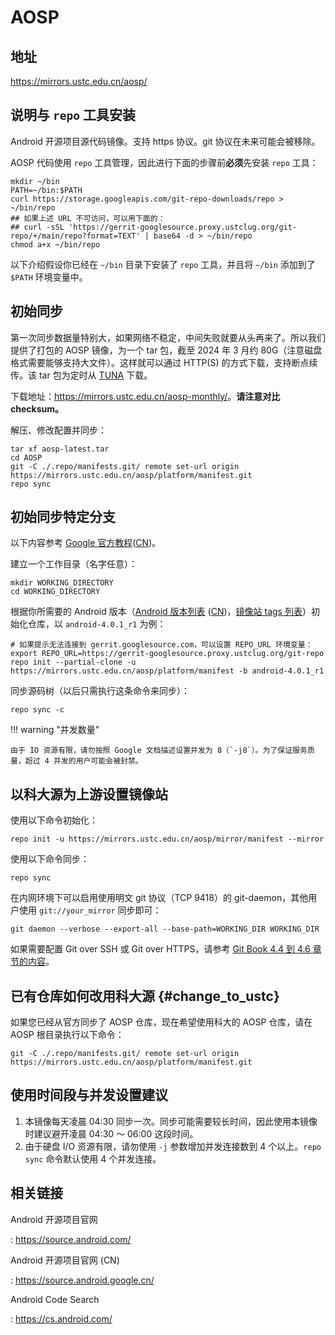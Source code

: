 # AOSP

## 地址

<https://mirrors.ustc.edu.cn/aosp/>

## 说明与 `repo` 工具安装

Android 开源项目源代码镜像。支持 https 协议。git 协议在未来可能会被移除。

AOSP 代码使用 `repo` 工具管理，因此进行下面的步骤前**必须**先安装 `repo` 工具：

```shell
mkdir ~/bin
PATH=~/bin:$PATH
curl https://storage.googleapis.com/git-repo-downloads/repo > ~/bin/repo
## 如果上述 URL 不可访问，可以用下面的：
## curl -sSL 'https://gerrit-googlesource.proxy.ustclug.org/git-repo/+/main/repo?format=TEXT' | base64 -d > ~/bin/repo
chmod a+x ~/bin/repo
```

以下介绍假设你已经在 `~/bin` 目录下安装了 `repo` 工具，并且将 `~/bin` 添加到了 `$PATH` 环境变量中。

## 初始同步

第一次同步数据量特别大，如果网络不稳定，中间失败就要从头再来了。所以我们提供了打包的 AOSP 镜像，为一个 tar 包，截至 2024 年 3 月约 80G（注意磁盘格式需要能够支持大文件）。这样就可以通过 HTTP(S) 的方式下载，支持断点续传。该 tar 包为定时从 [TUNA](https://mirrors.tuna.tsinghua.edu.cn/aosp-monthly/) 下载。

下载地址：<https://mirrors.ustc.edu.cn/aosp-monthly/>。**请注意对比 checksum。**

解压、修改配置并同步：

```shell
tar xf aosp-latest.tar
cd AOSP
git -C ./.repo/manifests.git/ remote set-url origin https://mirrors.ustc.edu.cn/aosp/platform/manifest.git
repo sync
```

## 初始同步特定分支

以下内容参考 [Google 官方教程](https://source.android.com/source/downloading.html)([CN](https://source.android.google.cn/source/downloading))。

建立一个工作目录（名字任意）：

```shell
mkdir WORKING_DIRECTORY
cd WORKING_DIRECTORY
```

根据你所需要的 Android 版本（[Android 版本列表](https://source.android.com/source/build-numbers.html#source-code-tags-and-builds) ([CN](https://source.android.google.cn/source/build-numbers?hl=zh-cn#source-code-tags-and-builds))，[镜像站 tags 列表](http://mirrors.ustc.edu.cn/aosp/platform/manifest.git/refs/tags/)）初始化仓库，以 `android-4.0.1_r1` 为例：

```shell
# 如果提示无法连接到 gerrit.googlesource.com，可以设置 REPO_URL 环境变量：
export REPO_URL=https://gerrit-googlesource.proxy.ustclug.org/git-repo
repo init --partial-clone -u https://mirrors.ustc.edu.cn/aosp/platform/manifest -b android-4.0.1_r1
```

同步源码树（以后只需执行这条命令来同步）：

```shell
repo sync -c
```

!!! warning "并发数量"

    由于 IO 资源有限，请勿按照 Google 文档描述设置并发为 8（`-j8`）。为了保证服务质量，超过 4 并发的用户可能会被封禁。

## 以科大源为上游设置镜像站

使用以下命令初始化：

```shell
repo init -u https://mirrors.ustc.edu.cn/aosp/mirror/manifest --mirror
```

使用以下命令同步：

```shell
repo sync
```

在内网环境下可以启用使用明文 git 协议（TCP 9418）的 git-daemon，其他用户使用 `git://your_mirror` 同步即可：

```shell
git daemon --verbose --export-all --base-path=WORKING_DIR WORKING_DIR
```

如果需要配置 Git over SSH 或 Git over HTTPS，请参考 [Git Book 4.4 到 4.6 章节的内容](https://git-scm.com/book/en/v2/Git-on-the-Server-Setting-Up-the-Server)。

## 已有仓库如何改用科大源 {#change_to_ustc}

如果您已经从官方同步了 AOSP 仓库，现在希望使用科大的 AOSP 仓库，请在 AOSP 根目录执行以下命令：

```shell
git -C ./.repo/manifests.git/ remote set-url origin https://mirrors.ustc.edu.cn/aosp/platform/manifest.git
```

## 使用时间段与并发设置建议

1. 本镜像每天凌晨 04:30 同步一次。同步可能需要较长时间，因此使用本镜像时建议避开凌晨 04:30 ～ 06:00 这段时间。
2. 由于硬盘 I/O 资源有限，请勿使用 `-j` 参数增加并发连接数到 4 个以上。`repo sync` 命令默认使用 4 个并发连接。

## 相关链接

Android 开源项目官网

:   <https://source.android.com/>

Android 开源项目官网 (CN)

:   <https://source.android.google.cn/>

Android Code Search

:   <https://cs.android.com/>
